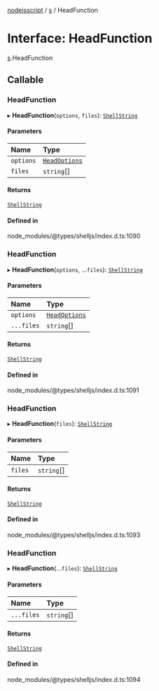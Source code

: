 [nodejsscript](../README.md) / [s](../modules/s.md) / HeadFunction

# Interface: HeadFunction

[s](../modules/s.md).HeadFunction

## Callable

### HeadFunction

▸ **HeadFunction**(`options`, `files`): [`ShellString`](../modules/s.md#shellstring-1)

#### Parameters

| Name | Type |
| :------ | :------ |
| `options` | [`HeadOptions`](s.HeadOptions.md) |
| `files` | `string`[] |

#### Returns

[`ShellString`](../modules/s.md#shellstring-1)

#### Defined in

node_modules/@types/shelljs/index.d.ts:1090

### HeadFunction

▸ **HeadFunction**(`options`, ...`files`): [`ShellString`](../modules/s.md#shellstring-1)

#### Parameters

| Name | Type |
| :------ | :------ |
| `options` | [`HeadOptions`](s.HeadOptions.md) |
| `...files` | `string`[] |

#### Returns

[`ShellString`](../modules/s.md#shellstring-1)

#### Defined in

node_modules/@types/shelljs/index.d.ts:1091

### HeadFunction

▸ **HeadFunction**(`files`): [`ShellString`](../modules/s.md#shellstring-1)

#### Parameters

| Name | Type |
| :------ | :------ |
| `files` | `string`[] |

#### Returns

[`ShellString`](../modules/s.md#shellstring-1)

#### Defined in

node_modules/@types/shelljs/index.d.ts:1093

### HeadFunction

▸ **HeadFunction**(...`files`): [`ShellString`](../modules/s.md#shellstring-1)

#### Parameters

| Name | Type |
| :------ | :------ |
| `...files` | `string`[] |

#### Returns

[`ShellString`](../modules/s.md#shellstring-1)

#### Defined in

node_modules/@types/shelljs/index.d.ts:1094
